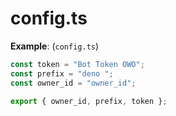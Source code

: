 # config.ts

**Example**: (`config.ts`)

```ts
const token = "Bot Token OWO";
const prefix = "deno ";
const owner_id = "owner_id";

export { owner_id, prefix, token };
```
